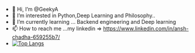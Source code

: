 - 👋 Hi, I’m @GeekyA
- 👀 I’m interested in Python,Deep Learning and Philosophy..
- 🌱 I’m currently learning ... Backend engineering and Deep learning
- 📫 How to reach me ...my linkedin => https://www.linkedin.com/in/ansh-chadha-659255b7/ 
- [![Top Langs](https://github-readme-stats.vercel.app/api/top-langs/?username=GeekyA)](https://github.com/anuraghazra/github-readme-stats)



<!---
GeekyA/GeekyA is a ✨ special ✨ repository because its `README.md` (this file) appears on your GitHub profile.
You can click the Preview link to take a look at your changes.
--->
